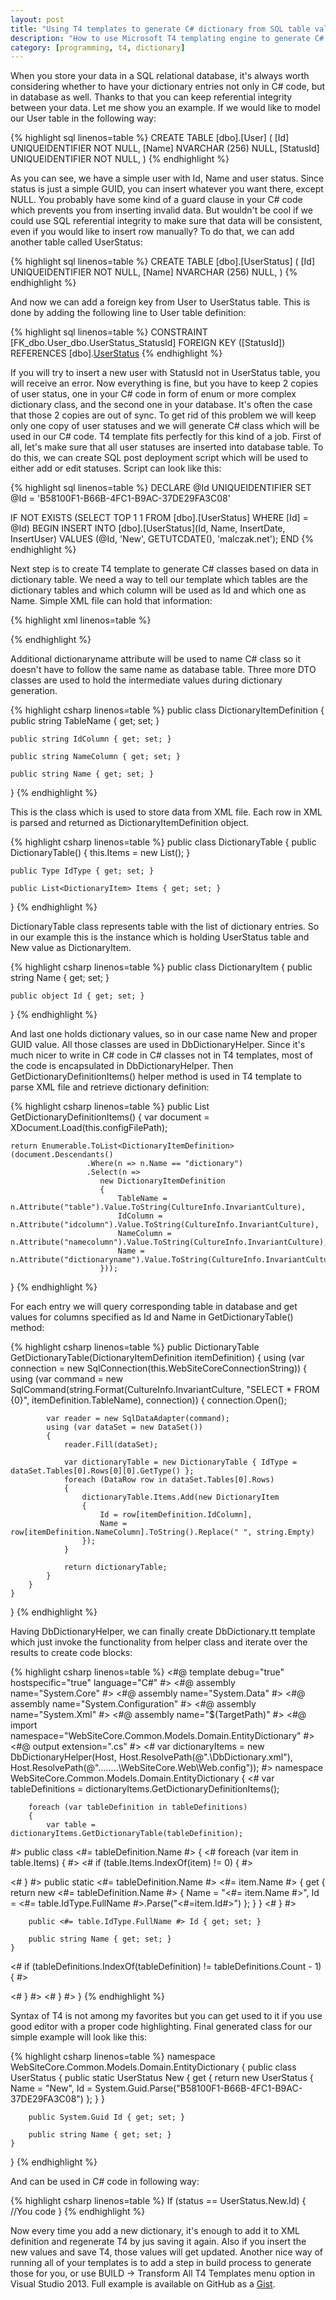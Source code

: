 ```yaml
---
layout: post
title: "Using T4 templates to generate C# dictionary from SQL table values."
description: "How to use Microsoft T4 templating engine to generate C# dictionary classes from SQL table values."
category: [programming, t4, dictionary]
--- 
```

When you store your data in a SQL relational database, it's always worth considering whether to have your dictionary entries not only in C# code, but in database as well. Thanks to that you can keep referential integrity between your data. Let me show you an example. If we would like to model our User table in the following way:

{% highlight sql linenos=table %}
CREATE TABLE [dbo].[User] (
    [Id]                   UNIQUEIDENTIFIER NOT NULL,
    [Name]                 NVARCHAR (256)   NULL,
    [StatusId]             UNIQUEIDENTIFIER NOT NULL,
)
{% endhighlight %}

As you can see, we have a simple user with Id, Name and user status. Since status is just a simple GUID, you can insert whatever you want there, except NULL. You probably have some kind of a guard clause in your C# code which prevents you from inserting invalid data. But wouldn't be cool if we could use SQL referential integrity to make sure that data will be consistent, even if you would like to insert row manually? To do that, we can add another table called UserStatus:

{% highlight sql linenos=table %}
CREATE TABLE [dbo].[UserStatus] (
    [Id]                   UNIQUEIDENTIFIER NOT NULL,
    [Name]                 NVARCHAR (256)   NULL,
)
{% endhighlight %}
 
And now we can add a foreign key from User to UserStatus table. This is done by adding the following line to User table definition:

{% highlight sql linenos=table %}
CONSTRAINT [FK_dbo.User_dbo.UserStatus_StatusId] FOREIGN KEY ([StatusId]) REFERENCES [dbo].[UserStatus]([Id])
{% endhighlight %}

If you will try to insert a new user with StatusId not in UserStatus table, you will receive an error. Now everything is fine, but you have to keep 2 copies of user status, one in your C# code in form of enum or more complex dictionary class, and the second one in your database. It's often the case that those 2 copies are out of sync. To get rid of this problem we will keep only one copy of user statuses and we will generate C# class which will be used in our C# code. T4 template fits perfectly for this kind of a job. First of all, let's make sure that all user statuses are inserted into database table. To do this, we can create SQL post deployment script which will be used to either add or edit statuses. Script can look like this:

{% highlight sql linenos=table %}
DECLARE @Id UNIQUEIDENTIFIER
SET @Id = 'B58100F1-B66B-4FC1-B9AC-37DE29FA3C08'

IF NOT EXISTS (SELECT TOP 1 1 FROM [dbo].[UserStatus] WHERE [Id] = @Id)
BEGIN
    INSERT INTO [dbo].[UserStatus](Id, Name, InsertDate, InsertUser) VALUES (@Id, 'New', GETUTCDATE(), 'malczak.net');
END
{% endhighlight %}

Next step is to create T4 template to generate C# classes based on data in dictionary table. We need a way to tell our template which tables are the dictionary tables and which column will be used as Id and which one as Name. Simple XML file can hold that information:

{% highlight xml linenos=table %}
<?xml version="1.0" encoding="utf-8" ?>
<dictionaries>
  <dictionary table="dbo.UserStatus" idcolumn="Id" namecolumn="Name" dictionaryname="UserStatus" />
</dictionaries>
{% endhighlight %}

Additional dictionaryname attribute will be used to name C# class so it doesn't have to follow the same name as database table. Three more DTO classes are used to hold the intermediate values during dictionary generation.

{% highlight csharp linenos=table %}
public class DictionaryItemDefinition
{
    public string TableName { get; set; }

    public string IdColumn { get; set; }

    public string NameColumn { get; set; }

    public string Name { get; set; }
}
{% endhighlight %}

This is the class which is used to store data from XML file. Each row in XML is parsed and returned as DictionaryItemDefinition object.

{% highlight csharp linenos=table %}
public class DictionaryTable
{
    public DictionaryTable()
    {
        this.Items = new List<DictionaryItem>();
    }

    public Type IdType { get; set; }

    public List<DictionaryItem> Items { get; set; }
}
{% endhighlight %}

DictionaryTable class represents table with the list of dictionary entries. So in our example this is the instance which is holding UserStatus table and New value as DictionaryItem.

{% highlight csharp linenos=table %}
public class DictionaryItem
{
    public string Name { get; set; }

    public object Id { get; set; }
}
{% endhighlight %}

And last one holds dictionary values, so in our case name New and proper GUID value. All those classes are used in DbDictionaryHelper. Since it's much nicer to write in C# code in C# classes not in T4 templates, most of the code is encapsulated in DbDictionaryHelper. Then GetDictionaryDefinitionItems() helper method is used in T4 template to parse XML file and retrieve dictionary definition:

{% highlight csharp linenos=table %}
public List<DictionaryItemDefinition> GetDictionaryDefinitionItems()
{
    var document = XDocument.Load(this.configFilePath);

    return Enumerable.ToList<DictionaryItemDefinition>(document.Descendants()
                     .Where(n => n.Name == "dictionary")
                     .Select(n =>
                        new DictionaryItemDefinition
                        {
                            TableName = n.Attribute("table").Value.ToString(CultureInfo.InvariantCulture),
                            IdColumn = n.Attribute("idcolumn").Value.ToString(CultureInfo.InvariantCulture),
                            NameColumn = n.Attribute("namecolumn").Value.ToString(CultureInfo.InvariantCulture),
                            Name = n.Attribute("dictionaryname").Value.ToString(CultureInfo.InvariantCulture)
                        }));
}
{% endhighlight %}

For each entry we will query corresponding table in database and get values for columns specified as Id and Name in GetDictionaryTable() method:

{% highlight csharp linenos=table %}
public DictionaryTable GetDictionaryTable(DictionaryItemDefinition itemDefinition)
{
    using (var connection = new SqlConnection(this.WebSiteCoreConnectionString))
    {
        using (var command = new SqlCommand(string.Format(CultureInfo.InvariantCulture, "SELECT * FROM {0}", itemDefinition.TableName), connection))
        {
            connection.Open();

            var reader = new SqlDataAdapter(command);
            using (var dataSet = new DataSet())
            {
                reader.Fill(dataSet);

                var dictionaryTable = new DictionaryTable { IdType = dataSet.Tables[0].Rows[0][0].GetType() };
                foreach (DataRow row in dataSet.Tables[0].Rows)
                {
                    dictionaryTable.Items.Add(new DictionaryItem
                    {
                        Id = row[itemDefinition.IdColumn],
                        Name = row[itemDefinition.NameColumn].ToString().Replace(" ", string.Empty)
                    });
                }

                return dictionaryTable;
            }
        }
    }
}
{% endhighlight %}

Having DbDictionaryHelper, we can finally create DbDictionary.tt template which just invoke the functionality from helper class and iterate over the results to create code blocks:

{% highlight csharp linenos=table %}
<#@ template debug="true" hostspecific="true" language="C#" #>
<#@ assembly name="System.Core" #>
<#@ assembly name="System.Data" #>
<#@ assembly name="System.Configuration" #>
<#@ assembly name="System.Xml" #>
<#@ assembly name="$(TargetPath)" #>
<#@ import namespace="WebSiteCore.Common.Models.Domain.EntityDictionary" #>
<#@ output extension=".cs" #>
<#
    var dictionaryItems = new  DbDictionaryHelper(Host, 
                                                  Host.ResolvePath(@".\DbDictionary.xml"), 
                                                  Host.ResolvePath(@"..\..\..\..\WebSiteCore.Web\Web.config"));
#>
namespace WebSiteCore.Common.Models.Domain.EntityDictionary
{
<#
        var tableDefinitions = dictionaryItems.GetDictionaryDefinitionItems();

        foreach (var tableDefinition in tableDefinitions)
        {
            var table = dictionaryItems.GetDictionaryTable(tableDefinition);
#>
    public class <#= tableDefinition.Name #>
    {
<#
            foreach (var item in table.Items)
            {
#>
<#
                if (table.Items.IndexOf(item) != 0)
                {
#>

<#
                }
#>
        public static <#= tableDefinition.Name #> <#= item.Name #> 
        { 
            get 
            { 
                return new <#= tableDefinition.Name #> { Name = "<#= item.Name #>", Id = <#= table.IdType.FullName #>.Parse("<#=item.Id#>") };
            }
        }
<#
        }
#>
    
        public <#= table.IdType.FullName #> Id { get; set; }

        public string Name { get; set; }
    }
<#      if (tableDefinitions.IndexOf(tableDefinition) != tableDefinitions.Count - 1) 
        { 
#>

<#      } #>
<#  } #>
}
{% endhighlight %}

Syntax of T4 is not among my favorites but you can get used to it if you use good editor with a proper code highlighting. Final generated class for our simple example will look like this:

{% highlight csharp linenos=table %}
namespace WebSiteCore.Common.Models.Domain.EntityDictionary
{
    public class UserStatus
    {
        public static UserStatus New 
        { 
            get 
            { 
                return new UserStatus { Name = "New", Id = System.Guid.Parse("B58100F1-B66B-4FC1-B9AC-37DE29FA3C08") };
            }
        }

        public System.Guid Id { get; set; }

        public string Name { get; set; }
    }
}
{% endhighlight %}

And can be used in C# code in following way:

{% highlight csharp linenos=table %}
If (status == UserStatus.New.Id) 
{
    //You code
}
{% endhighlight %}

Now every time you add a new dictionary, it's enough to add it to XML definition and regenerate T4 by jus saving it again. Also if you insert the new values and save T4, those values will get updated. Another nice way of running all of your templates is to add a step in build process to generate those for you, or use BUILD -> Transform All T4 Templates menu option in Visual Studio 2013. Full example is available on GitHub as a [Gist](https://gist.github.com/jmalczak/d2b8971c47909539778b).